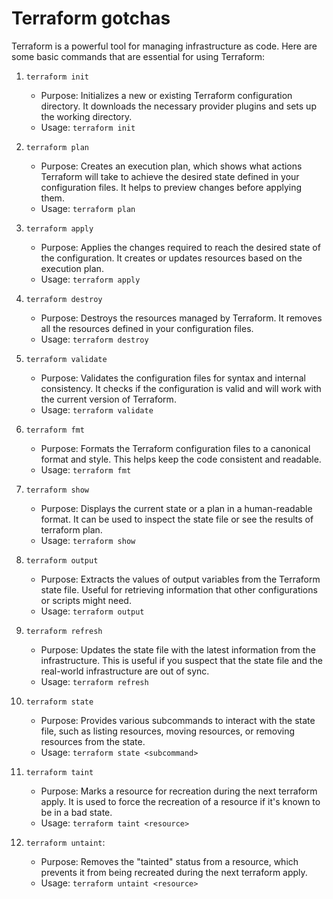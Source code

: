 # Terraform gotchas

Terraform is a powerful tool for managing infrastructure as code. Here are some basic commands that are essential for using Terraform:

1. `terraform init`

    - Purpose: Initializes a new or existing Terraform configuration directory. It downloads the necessary provider plugins and sets up the working directory.
    - Usage: `terraform init`


2. `terraform plan`

    - Purpose: Creates an execution plan, which shows what actions Terraform will take to achieve the desired state defined in your configuration files. It helps to preview changes before applying them.
    - Usage: `terraform plan`


3. `terraform apply`

    - Purpose: Applies the changes required to reach the desired state of the configuration. It creates or updates resources based on the execution plan.
    - Usage: `terraform apply`


4. `terraform destroy`

    - Purpose: Destroys the resources managed by Terraform. It removes all the resources defined in your configuration files.
    - Usage: `terraform destroy`


5. `terraform validate`

    - Purpose: Validates the configuration files for syntax and internal consistency. It checks if the configuration is valid and will work with the current version of Terraform.
    - Usage: `terraform validate`
  
   
6. `terraform fmt`

    - Purpose: Formats the Terraform configuration files to a canonical format and style. This helps keep the code consistent and readable.
    - Usage: `terraform fmt`
  

7. `terraform show`

    - Purpose: Displays the current state or a plan in a human-readable format. It can be used to inspect the state file or see the results of terraform plan.
    - Usage: `terraform show`


8. `terraform output`

    - Purpose: Extracts the values of output variables from the Terraform state file. Useful for retrieving information that other configurations or scripts might need.
    - Usage: `terraform output`

  
9. `terraform refresh`

    - Purpose: Updates the state file with the latest information from the infrastructure. This is useful if you suspect that the state file and the real-world infrastructure are out of sync.
    - Usage: `terraform refresh`
  

10. `terraform state`

    - Purpose: Provides various subcommands to interact with the state file, such as listing resources, moving resources, or removing resources from the state.
    - Usage: `terraform state <subcommand>`


11. `terraform taint`

    - Purpose: Marks a resource for recreation during the next terraform apply. It is used to force the recreation of a resource if it's known to be in a bad state.
    - Usage: `terraform taint <resource>`


12. `terraform untaint`:

    - Purpose: Removes the "tainted" status from a resource, which prevents it from being recreated during the next terraform apply.
    - Usage: `terraform untaint <resource>`
